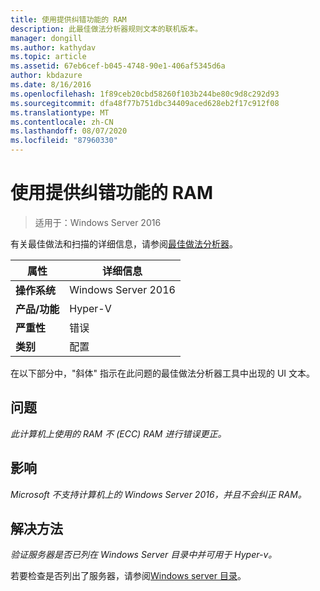 ```yaml
---
title: 使用提供纠错功能的 RAM
description: 此最佳做法分析器规则文本的联机版本。
manager: dongill
ms.author: kathydav
ms.topic: article
ms.assetid: 67eb6cef-b045-4748-90e1-406af5345d6a
author: kbdazure
ms.date: 8/16/2016
ms.openlocfilehash: 1f89ceb20cbd58260f103b244be80c9d8c292d93
ms.sourcegitcommit: dfa48f77b751dbc34409aced628eb2f17c912f08
ms.translationtype: MT
ms.contentlocale: zh-CN
ms.lasthandoff: 08/07/2020
ms.locfileid: "87960330"
---
```

# <a name="use-ram-that-provides-error-correction"></a>使用提供纠错功能的 RAM

>适用于：Windows Server 2016

有关最佳做法和扫描的详细信息，请参阅[最佳做法分析器](https://go.microsoft.com/fwlink/?LinkId=122786)。

|属性|详细信息|
|-|-|
|**操作系统**|Windows Server 2016|
|**产品/功能**|Hyper-V|
|**严重性**|错误|
|**类别**|配置|

在以下部分中，"斜体" 指示在此问题的最佳做法分析器工具中出现的 UI 文本。

## <a name="issue"></a>问题

*此计算机上使用的 RAM 不 (ECC) RAM 进行错误更正。*

## <a name="impact"></a>影响

*Microsoft 不支持计算机上的 Windows Server 2016，并且不会纠正 RAM。*

## <a name="resolution"></a>解决方法

*验证服务器是否已列在 Windows Server 目录中并可用于 Hyper-v。*

若要检查是否列出了服务器，请参阅[Windows server 目录](https://www.windowsservercatalog.com/)。



